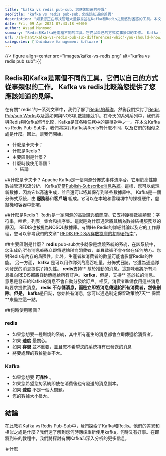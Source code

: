 ```yaml
---
title: "kafka vs redis pub-sub，您應該知道的差異" 
seoTitle: "kafka vs redis pub-sub，您應該知道的差異" 
description: "如果您正在尋找管理大量數據並在Kafka和Redis之間感到困惑的工具。本文Kafka vs Redis Pub-Sub將為您提供幫助。" 
date: Fri, 09 Apr 2021 07:43:18 +0000
author: Assad Mahmood
summary: "Redis和Kafka是兩種不同的工具，它們以自己的方式從事類似的工作。 Kafka vs redis比較為您提供了您應該知道的見解。" 
url: /zh-hant/kafka-vs-redis-pub-sub-differences-which-you-should-know/
categories: ['Database Management Software']
---
```


{{< figure align=center src="images/kafka-vs-redis.png" alt="kafka vs redis pub sub">}}


## Redis和Kafka是兩個不同的工具，它們以自己的方式從事類似的工作。 Kafka vs redis比較為您提供了您應該知道的見解。
在有關“ redis”的一系列文章中，我們了解了[Redis的基礎][1]，然後我們探討了[Redis Pub/sub Works][2]以及這如何與NOSQL數據庫競爭。在今天的系列系列中，我們將與Redis與Kafka進行比較，Kafka是其各種任務中的競爭對手之一。在本文Kafka vs Redis Pub-Sub中，我們將探討Kafka與Redis有什麼不同，以及它們的相似之處是什麼。因此，讓我們開始。
* 什麼是卡夫卡？
* 什麼是Redis？
* 主要區別是什麼？
* 什麼時候使用哪個？
  * 結論

##什麼是卡夫卡？
Apache Kafka是一個開源分佈式事件流平台。它用於高性能數據管道和流分析。 Kafka充當[Publish-Subscribe消息系統][3]。這樣，您可以處理新數據，因為它以高速生成，並且還可以將其保存到某些數據庫中。
Kafka是一個分佈式系統，由 **服務器**和**客戶端** 組成。它可以在本地和雲環境中的裸機硬件，虛擬機和容器中部署。

##什麼是Redis？
Redis是一家開源的高級鑰匙值商店。它支持幾種數據類型：字符串，哈希，列表，集合和排序集。這就是為什麼通常將其稱為數據結構服務器的原因。
REDIS也被視為NOSQL數據庫。有關He Redis的詳細討論以及它的工作原理，您可以參考我們的文章“ [REDIS REDIS內存數據庫的初學者指南][1]”。

##主要區別是什麼？
**redis** pub-sub大多就像是燃燒系統的系統，在該系統中，您生成的所有消息都將立即傳遞給所有消費者，並且數據不會存儲在任何地方。您對Redis有內存的局限性。此外，生產者和消費者的數量可能會影響Redis的性能。
另一方面， **kafka** 是可以用作隊列的高吞吐量，分佈式日誌。它還為通過隊列發送的消息提供了持久性。
**redis**支持** 基於推動的消息。這意味著將所有消息推向REDIS都將自動傳遞給所有訂戶。
**kafka**，但是，支持** 基於拉的消息。意思是發布給Kafka的消息不會自動分發給訂戶。相反，消費者準備食用這些消息時要求提供消息。
**redis **不存儲消息，而是立即將消息傳遞給所有消費者，然後刪除。但是，** kafka**是日誌，您始終有消息。您可以通過制定保留政策說7天** 保留**來監控這一點。

##何時使用哪個？

### redis
* 如果您想要一種燃燒的系統，其中所有產生的消息都會立即傳遞給消費者。
* 如果 **速度** 最關心。
* 如果 **存儲** 並不重要，並且您不希望您的系統持有已發送的消息
* 將要處理的數據量並不大。

### Kafka
* 如果您想要 **可靠性** 。
* 如果您希望您的系統即使在消費後也有發送的消息副本。
* 如果 **速度** 不是一個大問題。
* 您的數據大小很大。

## 結論
在此教程Kafka vs Redis Pub-Sub中，我們探索了Kafka和Redis。他們的差異和相似之處是什麼？我們還了解到您何時應該重新使用kafka，何時又有好事。在即將到來的教程中，我們將探討有關Kafka和深入分析的更多信息。



[1]: https://blog.containerize.com/database-management-software/a-beginners-guide-to-redis-in-memory-database/
[2]: https://blog.containerize.com/database-management-software/introduction-to-redis-pubsub-and-how-does-it-work/
[3]: https://blog.containerize.com/database-management-software/introduction-to-redis-pubsub-and-how-does-it-work/

＃什麼
